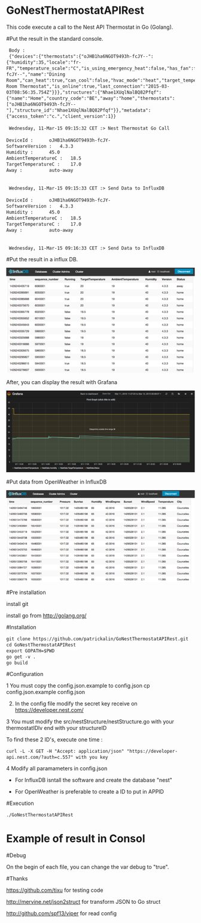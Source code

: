 # GoNestThermostatAPIRest
This code execute a call to the Nest API Thermostat in Go (Golang).

#Put the result in the standard console.

     Body : 
     {"devices":{"thermostats":{"oJHB1ha6NGOT9493h-fcJY--":{"humidity":35,"locale":"fr-FR","temperature_scale":"C","is_using_emergency_heat":false,"has_fan":false,"software_version":"4.3.3","has_leaf":false,"device_id":"oJHB1ha6NGOT9493h-fcJY--","name":"Dining Room","can_heat":true,"can_cool":false,"hvac_mode":"heat","target_temperature_c":20.0,"target_temperature_f":68,"target_temperature_high_c":24.0,"target_temperature_high_f":75,"target_temperature_low_c":20.0,"target_temperature_low_f":68,"ambient_temperature_c":20.0,"ambient_temperature_f":68,"away_temperature_high_c":24.0,"away_temperature_high_f":76,"away_temperature_low_c":15.0,"away_temperature_low_f":59,"structure_id":"Nhae1XUqlNalBQ82Pfqf","fan_timer_active":false,"name_long":"Dining Room Thermostat","is_online":true,"last_connection":"2015-03-03T08:56:35.754Z"}}},"structures":{"Nhae1XUqlNalBQ82Pfqf":{"name":"Home","country_code":"BE","away":"home","thermostats":["oJHB1ha6NGOT9493h-fcJY--"],"structure_id":"Nhae1XUqlNalBQ82Pfqf"}},"metadata":{"access_token":"c.","client_version":1}} 
     
     Wednesday, 11-Mar-15 09:15:32 CET :> Nest Thermostat Go Call
    
    DeviceId : 	 	oJHB1ha6NGOT9493h-fcJY-
    SoftwareVersion : 	4.3.3
    Humidity : 	 	45.0
    AmbientTemperatureC : 	18.5
    TargetTemperatureC : 	17.0
    Away : 	 	 	auto-away
    
    
     Wednesday, 11-Mar-15 09:15:33 CET :> Send Data to InfluxDB

    DeviceId : 	 	oJHB1ha6NGOT9493h-fcJY-
    SoftwareVersion : 	4.3.3
    Humidity : 	 	45.0
    AmbientTemperatureC : 	18.5
    TargetTemperatureC : 	17.0
    Away : 	 	 	auto-away
    
    
     Wednesday, 11-Mar-15 09:16:33 CET :> Send Data to InfluxDB


#Put the result in a influx DB.

![InfluxDB Image ](https://github.com/patrickalin/GoNestThermostatAPIRest/blob/master/img/InfluxDB.png)

After, you can display the result with Grafana

![Grafana Image ](https://github.com/patrickalin/GoNestThermostatAPIRest/blob/master/img/Grafana.png)

#Put data from OpenWeather in InfluxDB

![OpenWeather Image ](https://github.com/patrickalin/GoNestThermostatAPIRest/blob/master/img/OpenWeather.png)

#Pre installation

install git 

install go from http://golang.org/ 

#Installation

    git clone https://github.com/patrickalin/GoNestThermostatAPIRest.git
    cd GoNestThermostatAPIRest
    export GOPATH=$PWD
    go get -v .
    go build

#Configuration

1 You must copy the config.json.example to config.json
cp config.json.example config.json

2. In the config file
modify the secret key receive on https://developer.nest.com/

3 You must modify the src/nestStructure/nestStructure.go
with your thermostatIDlv  end with your structureID

To find these 2 ID's, execute one time :

    curl -L -X GET -H "Accept: application/json" "https://developer-api.nest.com/?auth=c.557" with you key

4 Modify all paramameters in config.json

- For InfluxDB isntall the software and create the database "nest"

- For OpenWeather is preferable to create a ID to put in APPID

#Execution

    ./GoNestThermostatAPIRest

# Example of result in Consol


#Debug

On the begin of each file, you can change the var debug to "true".

#Thanks

https://github.com/tixu for testing code

http://mervine.net/json2struct for transform JSON to Go struct

http://github.com/spf13/viper for read config
